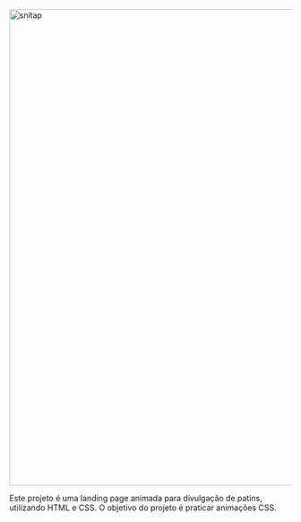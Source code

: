 <img width="1890" height="848" alt="snitap" src="https://github.com/user-attachments/assets/3c3bd60d-d31a-4502-a687-ea437c124b0a" />

Este projeto é uma landing page animada para divulgação de patins, utilizando HTML e CSS. O objetivo do projeto é praticar animações CSS.
